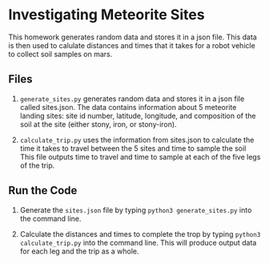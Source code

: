 Investigating Meteorite Sites
=============================
This homework generates random data and stores it in a json file. This data is then used to calulate distances and times that it takes for a robot vehicle to collect soil samples on mars. 

Files
-----
1. `generate_sites.py` generates random data and stores it in a json file called sites.json. The data contains information about 5 meteorite landing sites: site id number, latitude, longitude, and composition of the soil at the site (either stony, iron, or stony-iron).

2. `calculate_trip.py` uses the information from sites.json to calculate the time it takes to travel between the 5 sites and time to sample the soil This file outputs time to travel and time to sample at each of the five legs of the trip.

Run the Code
------------
1. Generate the `sites.json` file by typing `python3 generate_sites.py` into the command line.

2. Calculate the distances and times to complete the trop by typing `python3 calculate_trip.py` into the command line. This will produce output data for each leg and the trip as a whole.
